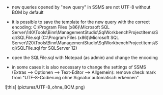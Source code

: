 - new queries opened by "new query" in SSMS are not UTF-8 without BOM by default 
- it is possible to save the template for the new query with the correct encoding: C:\Program Files (x86)\Microsoft SQL Server\140\Tools\Binn\ManagementStudio\SqlWorkbenchProjectItems\Sql\SQLFile.sql
(C:\Program Files (x86)\Microsoft SQL Server\120\Tools\Binn\ManagementStudio\SqlWorkbenchProjectItems\Sql\SQLFile.sql  for SQLServer 12)
- open the SQLFile.sql with Notepad (as admin) and change the encoding

- in some cases it is also necessary to change the settings of SSMS (Extras --> Optionen --> Text-Editor --> Allgemein): remove check mark from "UTF-8-Codierung ohne Signatur automatisch erkennen"

![this] (pictures/UTF-8_ohne_BOM.png)
